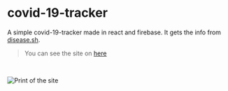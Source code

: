 # covid-19-tracker

A simple covid-19-tracker made in react and firebase. It gets the info from <a href="https://disease.sh">disease.sh</a>.

> You can see the site on <a href="https://covid-19-tracker-bbb61.web.app/">here</a>
<br> 

<img src="https://i.imgur.com/gH6VanQ.png"
     alt="Print of the site">
